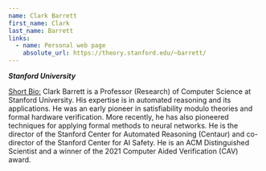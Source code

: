 ```yaml
---
name: Clark Barrett
first_name: Clark
last_name: Barrett
links:
  - name: Personal web page
    absolute_url: https://theory.stanford.edu/~barrett/
---
```

_**Stanford University**_

<ins>Short Bio:</ins>
Clark Barrett is a Professor (Research) of Computer Science at Stanford University.  His expertise is in automated reasoning and its applications.  He was an early pioneer in satisfiability modulo theories and formal hardware verification.  More recently, he has also pioneered techniques for applying formal methods to neural networks.  He is the director of the Stanford Center for Automated Reasoning (Centaur) and co-director of the Stanford Center for AI Safety.  He is an ACM Distinguished Scientist and a winner of the 2021 Computer Aided Verification (CAV) award.
